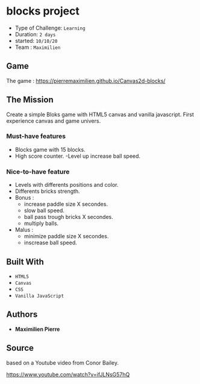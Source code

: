 # blocks project

- Type of Challenge: `Learning`
- Duration: `2 days`
- started: `10/10/20`
- Team : `Maximilien`

## Game

 The game : https://pierremaximilien.github.io/Canvas2d-blocks/

## The Mission

Create a simple Bloks game with HTML5 canvas and vanilla javascript.
First experience canvas and game univers.

### Must-have features

- Blocks game with 15 blocks.
- High score counter.
-Level up increase ball speed.

### Nice-to-have feature

- Levels with differents positions and color.
- Differents bricks strength.
- Bonus :
  * increase paddle size X secondes.
  * slow ball speed.
  * ball pass trough bricks X secondes.
  * multiply balls.
- Malus :
  * minimize paddle size X secondes.
  * inscrease ball speed.

## Built With

* `HTML5`
* `Canvas`
* `CSS`
* `Vanilla JavaScript`

## Authors

* **Maximilien Pierre**

## Source

based on a Youtube video from Conor Bailey.

https://www.youtube.com/watch?v=ifJLNsG57hQ
